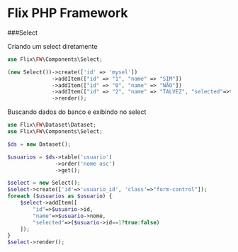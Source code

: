 # Flix PHP Framework

###Select

Criando um select diretamente

````php
use Flix\FW\Components\Select;

(new Select())->create(['id' => 'mysel'])
              ->addItem(["id" => "1", "name" => "SIM"])
              ->addItem(["id" => "0", "name" => "NÃO"])
              ->addItem(["id" => "2", "name" => "TALVEZ", "selected"=>true])
              ->render();
````

Buscando dados do banco e exibindo no select

````php
use Flix\FW\Dataset\Dataset;
use Flix\FW\Components\Select;

$ds = new Dataset();

$usuarios = $ds->table('usuario')
               ->order('nome asc')
               ->get();

$select = new Select();
$select->create(['id'=>'usuario_id', 'class'=>"form-control"]);
foreach ($usuarios as $usuario) {
    $select->addItem([
        "id"=>$usuario->id, 
        "name"=>$usuario->nome, 
        "selected"=>($usuario->id==1?true:false)
    ]);
}
$select->render();
````